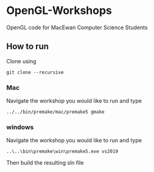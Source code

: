 # OpenGL-Workshops
OpenGL code for MacEwan Computer Science Students

## How to run
Clone using 
```
git clone --recursive
```
### Mac
Navigate the workshop you would like to run and type 
```
../../bin/premake/mac/premake5 gmake
```

### windows
Navigate the workshop you would like to run and type 
```
..\..\bin\premake\win\premake5.exe vs2019
```

Then build the resulting sln file
